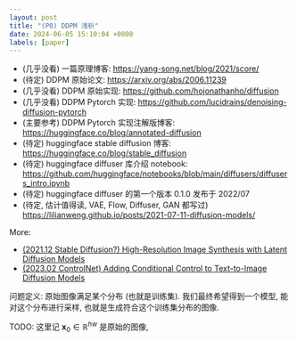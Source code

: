 ```yaml
---
layout: post
title: "(P0) DDPM 浅析"
date: 2024-06-05 15:10:04 +0800
labels: [paper]
---
```


- (几乎没看) 一篇原理博客: https://yang-song.net/blog/2021/score/
- (待定) DDPM 原始论文: https://arxiv.org/abs/2006.11239
- (几乎没看) DDPM 原始实现: https://github.com/hojonathanho/diffusion
- (几乎没看) DDPM Pytorch 实现: https://github.com/lucidrains/denoising-diffusion-pytorch
- (主要参考) DDPM Pytorch 实现注解版博客: https://huggingface.co/blog/annotated-diffusion
- (待定) huggingface stable diffusion 博客: https://huggingface.co/blog/stable_diffusion
- (待定) huggingface diffuser 库介绍 notebook: https://github.com/huggingface/notebooks/blob/main/diffusers/diffusers_intro.ipynb
- (待定) huggingface diffuser 的第一个版本 0.1.0 发布于 2022/07
- (待定, 估计值得读, VAE, Flow, Diffuser, GAN 都写过) https://lilianweng.github.io/posts/2021-07-11-diffusion-models/

More:

- [(2021.12 Stable Diffusion?) High-Resolution Image Synthesis with Latent Diffusion Models](https://arxiv.org/abs/2112.10752)
- [(2023.02 ControlNet) Adding Conditional Control to Text-to-Image Diffusion Models](https://arxiv.org/abs/2302.05543)


问题定义: 原始图像满足某个分布 (也就是训练集). 我们最终希望得到一个模型, 能对这个分布进行采样, 也就是生成符合这个训练集分布的图像.

TODO: 这里记 $\mathbf{x}_0\in\mathbb{R}^{hw}$ 是原始的图像, 